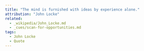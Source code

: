 ```yaml
---
title: "The mind is furnished with ideas by experience alone."
attribution: "John Locke"
related:
  - _wikipedia/John_Locke.md
  - _cues/scan-for-opportunities.md
tags:
  - John Locke
  - Quote
---
```

